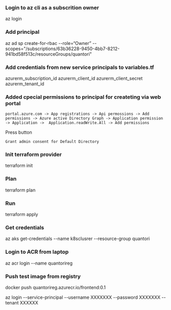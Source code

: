 
### Login to az cli as a subscrition owner
az login
### Add principal
az ad sp create-for-rbac --role=“Owner” --scopes="/subscriptions/63b36228-9450-4bb7-8212-941bd58f513c/resourceGroups/quantori"

### Add credentials from new service principals to variables.tf
azurerm_subscription_id
azurerm_client_id
azurerm_client_secret
azurerm_tenant_id


### Added cpecial permissions to principal for createting via web portal
```
portal.azure.com -> App registrations -> Api permossions -> Add permissions -> Azure active Directory Graph -> Application permission 
-> Application ->  Application.readWrite.All -> Add permissions
```
Press button
```
Grant admin consent for Default Directory
```

### Init terraform provider
terraform init

### Plan
terraform plan

### Run
terraform apply

### Get credentials
az aks get-credentials --name k8sclusrer --resource-group quantori

### Login to ACR from laptop
az acr login --name quantorireg

### Push test image from registry
docker push quantorireg.azurecr.io/frontend:0.1

az login --service-principal --username XXXXXXX --password XXXXXXX --tenant XXXXXX